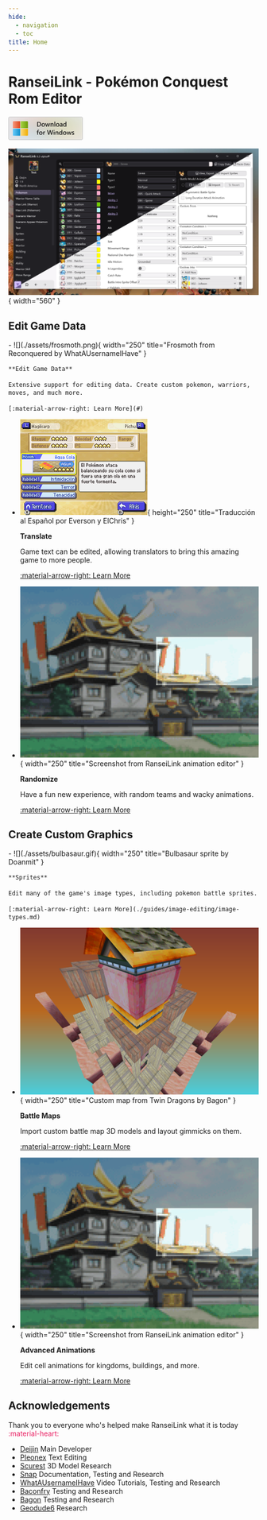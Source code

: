 ```yaml
---
hide:
  - navigation
  - toc
title: Home
---
```


# RanseiLink - Pokémon Conquest Rom Editor

<a href="https://github.com/Deijin27/RanseiLink/releases/download/v6.1/RanseiLink-Windows-6.1.zip"><img src="assets/download-windows.png" width="150"
alt="Download for Windows"></a>


![Two screenshots of RanseiLink app overlayed so the top left half shows the dark theme and the bottom right half shows the light theme](./assets/theme-comparison.png){ width="560" }


## Edit Game Data

<div class="grid cards" markdown>
-   ![](./assets/frosmoth.png){ width="250" title="Frosmoth from Reconquered by WhatAUsernameIHave" }

    **Edit Game Data**

    Extensive support for editing data. Create custom pokemon, warriors, moves, and much more.

    [:material-arrow-right: Learn More](#)

-   ![](./assets/spanish-translation.png){ height="250" title="Traducción al Español por Everson y ElChris" }

    **Translate**

    Game text can be edited, allowing translators to bring this amazing game to more people.

    [:material-arrow-right: Learn More](./guides/map-editing/map-editing.md)

-   ![](./assets/kingdom-top-screen-anim.gif){ width="250" title="Screenshot from RanseiLink animation editor" }

    **Randomize**

    Have a fun new experience, with random teams and wacky animations.

    [:material-arrow-right: Learn More](./getting-started/randomizer.md)
    
</div>

## Create Custom Graphics

<div class="grid cards" markdown>
-   ![](./assets/bulbasaur.gif){ width="250" title="Bulbasaur sprite by Doanmit" }

    **Sprites**

    Edit many of the game's image types, including pokemon battle sprites.

    [:material-arrow-right: Learn More](./guides/image-editing/image-types.md)

-   ![](./assets/terrera-3d.png){ width="250" title="Custom map from Twin Dragons by Bagon" }

    **Battle Maps**

    Import custom battle map 3D models and layout gimmicks on them.

    [:material-arrow-right: Learn More](./guides/map-editing/map-editing.md)

-   ![](./assets/kingdom-top-screen-anim.gif){ width="250" title="Screenshot from RanseiLink animation editor" }

    **Advanced Animations**

    Edit cell animations for kingdoms, buildings, and more.

    [:material-arrow-right: Learn More](./guides/image-editing/cell-animation-editing.md)
    
</div>

## Acknowledgements

Thank you to everyone who's helped make RanseiLink what it is today <span style="color:#E92063" markdown> :material-heart:</span>

- [Deijin](https://github.com/Deijin27) Main Developer
- [Pleonex](https://github.com/pleonex) Text Editing
- [Scurest](https://github.com/scurest) 3D Model Research
- [Snap](https://github.com/SnapSnarp) Documentation, Testing and Research
- [WhatAUsernameIHave](https://linktr.ee/whatausernameihave) Video Tutorials, Testing and Research
- [Baconfry](https://github.com/Baconfry) Testing and Research
- [Bagon](https://linktr.ee/bagonganda) Testing and Research
- [Geodude6](https://github.com/Geodude6) Research
